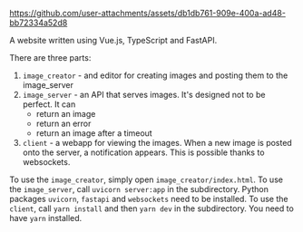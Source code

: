 https://github.com/user-attachments/assets/db1db761-909e-400a-ad48-bb72334a52d8

A website written using Vue.js, TypeScript and FastAPI.

There are three parts:
1. `image_creator` - and editor for creating images and posting them to the image_server
2. `image_server` - an API that serves images. It's designed not to be perfect. It can
      * return an image
      * return an error
      * return an image after a timeout
4. `client` - a webapp for viewing the images. When a new image is posted onto the server, a notification appears.
  This is possible thanks to websockets.

To use the `image_creator`, simply open `image_creator/index.html`.
To use the `image_server`, call `uvicorn server:app` in the subdirectory. Python packages `uvicorn`, `fastapi` and `websockets` need to be installed.
To use the `client`, call `yarn install` and then `yarn dev` in the subdirectory. You need to have `yarn` installed.
